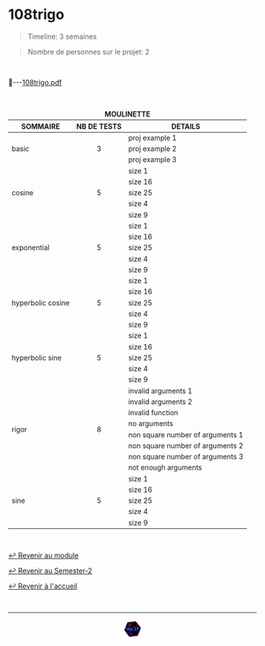 # 108trigo

> Timeline: 3 semaines

> Nombre de personnes sur le projet: 2

<br>

📂---[108trigo.pdf](https://github.com/Studio-17/Epitech-Subjects/blob/main/Semester-2/B-MAT-200/108trigo/108trigo.pdf)


<br>


<table align="center">
    <thead>
        <tr>
            <td colspan="3" align="center"><strong>MOULINETTE</strong></td>
        </tr>
        <tr>
            <th>SOMMAIRE</th>
            <th>NB DE TESTS</th>
            <th>DETAILS</th>
        </tr>
    </thead>
    <tbody>
        <tr>
            <td rowspan="3">basic</td>
            <td rowspan="3" style="text-align: center;">3</td>
            <td>proj example 1</td>
        </tr>
    		<tr>
			<td>proj example 2</td>
		</tr>
		<tr>
			<td>proj example 3</td>
		</tr>
        <tr>
            <td rowspan="5">cosine</td>
            <td rowspan="5" style="text-align: center;">5</td>
            <td>size 1</td>
        </tr>
    		<tr>
			<td>size 16</td>
		</tr>
		<tr>
			<td>size 25</td>
		</tr>
		<tr>
			<td>size 4</td>
		</tr>
		<tr>
			<td>size 9</td>
		</tr>
        <tr>
            <td rowspan="5">exponential</td>
            <td rowspan="5" style="text-align: center;">5</td>
            <td>size 1</td>
        </tr>
    		<tr>
			<td>size 16</td>
		</tr>
		<tr>
			<td>size 25</td>
		</tr>
		<tr>
			<td>size 4</td>
		</tr>
		<tr>
			<td>size 9</td>
		</tr>
        <tr>
            <td rowspan="5">hyperbolic cosine</td>
            <td rowspan="5" style="text-align: center;">5</td>
            <td>size 1</td>
        </tr>
    		<tr>
			<td>size 16</td>
		</tr>
		<tr>
			<td>size 25</td>
		</tr>
		<tr>
			<td>size 4</td>
		</tr>
		<tr>
			<td>size 9</td>
		</tr>
        <tr>
            <td rowspan="5">hyperbolic sine</td>
            <td rowspan="5" style="text-align: center;">5</td>
            <td>size 1</td>
        </tr>
    		<tr>
			<td>size 16</td>
		</tr>
		<tr>
			<td>size 25</td>
		</tr>
		<tr>
			<td>size 4</td>
		</tr>
		<tr>
			<td>size 9</td>
		</tr>
        <tr>
            <td rowspan="8">rigor</td>
            <td rowspan="8" style="text-align: center;">8</td>
            <td>invalid arguments 1</td>
        </tr>
    		<tr>
			<td>invalid arguments 2</td>
		</tr>
		<tr>
			<td>invalid function</td>
		</tr>
		<tr>
			<td>no arguments</td>
		</tr>
		<tr>
			<td>non square number of arguments 1</td>
		</tr>
		<tr>
			<td>non square number of arguments 2</td>
		</tr>
		<tr>
			<td>non square number of arguments 3</td>
		</tr>
		<tr>
			<td>not enough arguments</td>
		</tr>
        <tr>
            <td rowspan="5">sine</td>
            <td rowspan="5" style="text-align: center;">5</td>
            <td>size 1</td>
        </tr>
    		<tr>
			<td>size 16</td>
		</tr>
		<tr>
			<td>size 25</td>
		</tr>
		<tr>
			<td>size 4</td>
		</tr>
		<tr>
			<td>size 9</td>
		</tr>
	</tbody>
</table>

<br>

[↩️ Revenir au module](https://github.com/Studio-17/Epitech-Subjects/blob/main/Semester-2/B-MAT-200)

[↩️ Revenir au Semester-2](https://github.com/Studio-17/Epitech-Subjects/blob/main/Semester-2)

[↩️ Revenir à l'accueil](https://github.com/Studio-17/Epitech-Subjects)

<br>

---

<div align="center">

<a href="https://github.com/Studio-17" target="_blank"><img src="../../../assets/voc17.gif" width="40"></a>

</div>